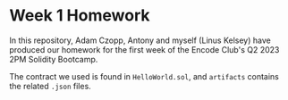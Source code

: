 # Week 1 Homework

In this repository, Adam Czopp, Antony and myself (Linus Kelsey) have produced our homework for the first week of the Encode Club's Q2 2023 2PM Solidity Bootcamp.

The contract we used is found in `HelloWorld.sol`, and `artifacts` contains the related `.json` files.
